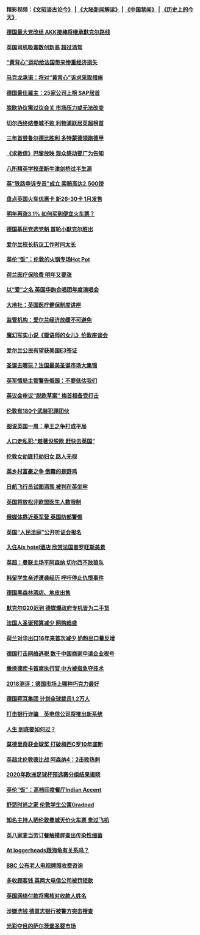 #### 精彩视频：[《文昭谈古论今》](https://github.com/gfw-breaker/wenzhao/blob/master/README.md?t=12120631) | [《大陆新闻解读》](https://github.com/gfw-breaker/ntdtv-comedy/blob/master/README.md?t=12120631) | [《中国禁闻》](https://github.com/gfw-breaker/ntdtv-news/blob/master/README.md?t=12120631) | [《历史上的今天》](https://github.com/gfw-breaker/today-in-history/blob/master/README.md?t=12120631) 

#### [德国最大党改组 AKK接棒将继承默克尔路线](../pages/nsc974/n10904680.md?t=12120631) 

#### [英国司机吸毒数创新高 超过酒驾](../pages/nsc974/n10904490.md?t=12120631) 

#### [“黄背心”运动给法国带来惨重经济损失](../pages/nsc974/n10904100.md?t=12120631) 

#### [马克龙承诺：将对“黄背心”诉求采取措施](../pages/nsc974/n10904057.md?t=12120631) 

#### [德国最佳雇主：25家公司上榜 SAP居首](../pages/nsc974/n10903789.md?t=12120631) 

#### [脱欧协议需过议会关 市场压力或无法改变](../pages/nsc974/n10901979.md?t=12120631) 

#### [切尔西终结曼城不败 利物浦跃居英超榜首](../pages/nsc974/n10900582.md?t=12120631) 

#### [三年首尝鲁尔德比胜利 多特蒙德领跑德甲](../pages/nsc974/n10900592.md?t=12120631) 

#### [《求救信》巴黎放映 观众感动要广为告知](../pages/nsc974/n10900019.md?t=12120631) 

#### [八所精英学校垄断牛津剑桥过半生源](../pages/nsc974/n10899861.md?t=12120631) 

#### [英“铁路申诉专员”成立 索赔高达2,500镑](../pages/nsc974/n10899001.md?t=12120631) 

#### [盘点英国火车优惠卡 新26-30卡 1月发售](../pages/nsc974/n10898992.md?t=12120631) 

#### [明年再涨3.1%   如何买到便宜火车票？](../pages/nsc974/n10898985.md?t=12120631) 

#### [德国基民党选党魁 首轮小默克尔胜出](../pages/nsc974/n10897678.md?t=12120631) 

#### [爱尔兰校长抗议工作时间太长](../pages/nsc974/n10897164.md?t=12120631) 

#### [英伦“饭”：伦敦的火锅专场Hot Pot](../pages/nsc974/n10897146.md?t=12120631) 

#### [荷兰医疗保险费 明年又要涨](../pages/nsc974/n10897113.md?t=12120631) 

#### [以“爱”之名 英国华韵合唱团年度演唱会](../pages/nsc974/n10897132.md?t=12120631) 

#### [大地社：英国医疗健保制度讲座](../pages/nsc974/n10897109.md?t=12120631) 

#### [监管机构：爱尔兰经济放缓不可避免](../pages/nsc974/n10897047.md?t=12120631) 

#### [魔幻写实小说《腹语师的女儿》伦敦座谈会](../pages/nsc974/n10897070.md?t=12120631) 

#### [爱尔兰公民有望获美国E3签证](../pages/nsc974/n10896956.md?t=12120631) 

#### [圣诞去哪玩？法国最美圣诞市场大集锦](../pages/nsc974/n10895365.md?t=12120631) 

#### [英军情局主管警告俄国：不要低估我们](../pages/nsc974/n10895238.md?t=12120631) 

#### [英议会审议“脱欧草案” 梅首相备受打击](../pages/nsc974/n10895260.md?t=12120631) 

#### [伦敦有180个武装犯罪团伙](../pages/nsc974/n10895487.md?t=12120631) 

#### [图说英国一周：拳王之争打成平局](../pages/nsc974/n10895330.md?t=12120631) 

#### [人口走私犯:“趁著没脱欧 赶快去英国”](../pages/nsc974/n10895316.md?t=12120631) 

#### [伦敦女劫匪打劫妇女 路人无视](../pages/nsc974/n10895309.md?t=12120631) 

#### [英乡村富豪之争  倒霉的是野鸡](../pages/nsc974/n10895305.md?t=12120631) 

#### [日航飞行员试图酒驾  被判在英坐牢](../pages/nsc974/n10895291.md?t=12120631) 

#### [英国将放松非欧盟医生人数限制](../pages/nsc974/n10895286.md?t=12120631) 

#### [俄媒体靠近英军营 英国防部警惕](../pages/nsc974/n10895265.md?t=12120631) 

#### [英国“人民法庭”公开听证会报名](../pages/nsc974/n10895219.md?t=12120631) 

#### [入住Aix hotel酒店 欣赏法国普罗旺斯美景](../pages/nsc974/n10894800.md?t=12120631) 

#### [英超：曼联主场平阿森纳 切尔西不敌狼队](../pages/nsc974/n10893786.md?t=12120631) 

#### [韩留学生亲述遭袭经历 呼吁停止仇恨事件](../pages/nsc974/n10893538.md?t=12120631) 

#### [德国黑森林酒店、地皮出售](../pages/nsc974/n10893286.md?t=12120631) 

#### [默克尔G20迟到 德媒爆政府专机皆为二手货](../pages/nsc974/n10892503.md?t=12120631) 

#### [法国人圣诞预算减少 网购趋盛](../pages/nsc974/n10892541.md?t=12120631) 

#### [荷兰对华出口16年来首次减少 奶粉出口量反增](../pages/nsc974/n10892601.md?t=12120631) 

#### [德国打击网络逃税 数千中国商家申请企业税号](../pages/nsc974/n10892430.md?t=12120631) 

#### [撤换德库卡首席执行官 中方被指急夺技术](../pages/nsc974/n10891177.md?t=12120631) 

#### [2018测评：德国市场上哪种巧克力最好](../pages/nsc974/n10891102.md?t=12120631) 

#### [德国拜耳集团 计划全球裁员1.2万人](../pages/nsc974/n10891082.md?t=12120631) 

#### [打击银行诈骗　英电信公司将推出新系统](../pages/nsc974/n10890987.md?t=12120631) 

#### [人生 到底要如何过？](../pages/nsc974/n10890980.md?t=12120631) 

#### [莫德里奇获金球奖 打破梅西C罗10年垄断](../pages/nsc974/n10890252.md?t=12120631) 

#### [英超北伦敦德比战 阿森纳4：2击败热刺](../pages/nsc974/n10887322.md?t=12120631) 

#### [2020年欧洲足球杯预选赛分组结果揭晓](../pages/nsc974/n10887348.md?t=12120631) 

#### [英伦“饭”：高档印度餐厅Indian Accent](../pages/nsc974/n10887152.md?t=12120631) 

#### [舒适时尚之家 伦敦学生公寓Gradpad](../pages/nsc974/n10887125.md?t=12120631) 

#### [知名主持人晒伦敦曼城天价火车票 贵过飞机](../pages/nsc974/n10887062.md?t=12120631) 

#### [英八家麦当劳订餐触摸屏查出传染性细菌](../pages/nsc974/n10886684.md?t=12120631) 

#### [At loggerheads跟海龟有关系吗？](../pages/nsc974/n10883586.md?t=12120631) 

#### [BBC 公布老人电视牌照收费咨询](../pages/nsc974/n10883556.md?t=12120631) 

#### [多收顾客钱 英两大电信公司被罚钜款](../pages/nsc974/n10883526.md?t=12120631) 

#### [英国网络付款将需核对收款人姓名](../pages/nsc974/n10883510.md?t=12120631) 

#### [涉嫌洗钱 德意志银行被警方突击搜查](../pages/nsc974/n10881516.md?t=12120631) 

#### [光彩夺目的萨尔茨堡圣婴市场](../pages/nsc974/n10881904.md?t=12120631) 

